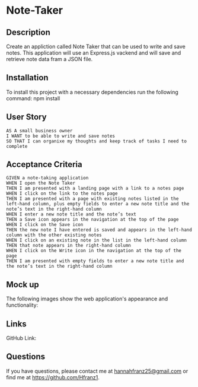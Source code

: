 # Note-Taker
## Description
  Create an appliction called Note Taker that can be used to write and save notes. 
  This application will use an Express.js vackend and will save and retrieve note data fram a JSON file.
  
  ## Installation
  To install this project with a necessary dependencies run the following command: npm install
  
  ## User Story
  ```
  AS A small business owner
  I WANT to be able to write and save notes
  SO THAT I can organixe my thoughts and keep track of tasks I need to complete
  ```
  
  ## Acceptance Criteria
  
  ```
  GIVEN a note-taking application
WHEN I open the Note Taker
THEN I am presented with a landing page with a link to a notes page
WHEN I click on the link to the notes page
THEN I am presented with a page with existing notes listed in the left-hand column, plus empty fields to enter a new note title and the note’s text in the right-hand column
WHEN I enter a new note title and the note’s text
THEN a Save icon appears in the navigation at the top of the page
WHEN I click on the Save icon
THEN the new note I have entered is saved and appears in the left-hand column with the other existing notes
WHEN I click on an existing note in the list in the left-hand column
THEN that note appears in the right-hand column
WHEN I click on the Write icon in the navigation at the top of the page
THEN I am presented with empty fields to enter a new note title and the note’s text in the right-hand column
```
## Mock up
The following images show the web application's appearance and functionality:


## Links
GitHub Link: 

## Questions
If you have questions, please contact me at hannahfranz25@gmail.com or find me at https://github.com/Hfranz1.
